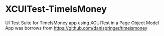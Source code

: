 # XCUITest-TimeIsMoney
UI Test Suite for TimeIsMoney app using XCUITest in a Page Object Model
App was borrows from https://github.com/danispringer/timeismoney

